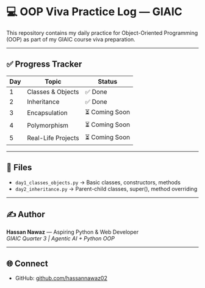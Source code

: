 # 💻 OOP Viva Practice Log — GIAIC

This repository contains my daily practice for Object-Oriented Programming (OOP) as part of my GIAIC course viva preparation.

---

## ✅ Progress Tracker

| Day | Topic                 | Status  |
|-----|------------------------|---------|
| 1   | Classes & Objects      | ✅ Done |
| 2   | Inheritance            | ✅ Done |
| 3   | Encapsulation          | ⏳ Coming Soon |
| 4   | Polymorphism           | ⏳ Coming Soon |
| 5   | Real-Life Projects     | ⏳ Coming Soon |

---

## 📂 Files

- `day1_classes_objects.py` → Basic classes, constructors, methods
- `day2_inheritance.py` → Parent-child classes, super(), method overriding

---

## ✍️ Author

**Hassan Nawaz** — Aspiring Python & Web Developer  
_GIAIC Quarter 3 | Agentic AI + Python OOP_

---

## 🌐 Connect

- GitHub: [github.com/hassannawaz02](https://github.com/hassannawaz02)
